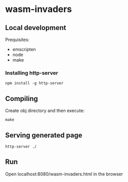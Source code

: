 # wasm-invaders

## Local development

Prequisites:
- emscripten
- node
- make

### Installing http-server

`npm install -g http-server`

## Compiling

Create obj directory and then execute:

`make`

## Serving generated page

`http-server ./`

## Run

Open localhost:8080/wasm-invaders.html in the browser